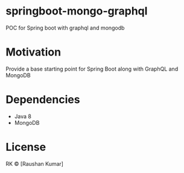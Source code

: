 # springboot-mongo-graphql
POC for Spring boot with graphql and mongodb

# Motivation

Provide a base starting point for Spring Boot along with GraphQL and MongoDB

# Dependencies

- Java 8
- MongoDB

# License

RK © [Raushan Kumar]
